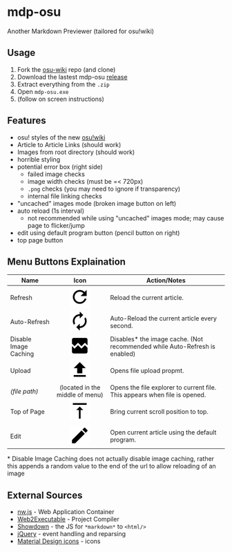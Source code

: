 # mdp-osu

Another Markdown Previewer (tailored for osu!wiki)

## Usage

1. Fork the [osu-wiki](github.com/ppy/osu-wiki) repo (and clone)
2. Download the lastest mdp-osu [release](https://github.com/MegaApplePi/mdp-osu/releases)
3. Extract everything from the `.zip`
4. Open `mdp-osu.exe`
5. (follow on screen instructions)

## Features

- osu! styles of the new [osu!wiki](https://new.ppy.sh/wiki/)
- Article to Article Links (should work)
- Images from root directory (should work)
- horrible styling
- potential error box (right side)
  - failed image checks
  - image width checks (must be =< 720px)
  - `.png` checks (you may need to ignore if transparency)
  - internal file linking checks
- "uncached" images mode (broken image button on left)
- auto reload (1s interval)
  - not recommended while using "uncached" images mode; may cause page to flicker/jump
- edit using default program button (pencil button on right)
- top page button

## Menu Buttons Explaination

| Name                  | Icon                             | Action/Notes                                                                |
|-----------------------|:--------------------------------:|-----------------------------------------------------------------------------|
| Refresh               | ![](docs/refresh.png)            | Reload the current article.                                                 |
| Auto-Refresh          | ![](docs/autorenew.png)          | Auto-Reload the current article every second.                               |
| Disable Image Caching | ![](docs/broken_image.png)       | Disables\* the image cache. (Not recommended while Auto-Refresh is enabled) |
| Upload                | ![](docs/file_upload.png)        | Opens file upload propmt.                                                   |
| _(file path)_         | (located in the middle of menu)  | Opens the file explorer to current file. This appears when file is opened.  |
| Top of Page           | ![](docs/vertical_align_top.png) | Bring current scroll position to top.                                       |
| Edit                  | ![](docs/edit.png)               | Open current article using the default program.                             |

\* Disable Image Caching does not actually disable image caching, rather this appends a random value to the end of the url to allow reloading of an image

## External Sources

- [nw.js](https://github.com/nwjs/nw.js) - Web Application Container
- [Web2Executable](https://github.com/jyapayne/Web2Executable) - Project Compiler
- [Showdown](https://github.com/showdownjs/showdown) - the JS for `*markdown*` to `<html/>`
- [jQuery](https://github.com/jquery/jquery) - event handling and reparsing
- [Material Design icons](https://github.com/google/material-design-icons/) - icons
